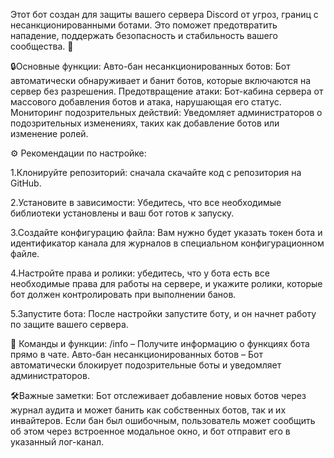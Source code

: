 Этот бот создан для защиты вашего сервера Discord от угроз, границ с несанкционированными ботами. Это поможет предотвратить нападение, поддержать безопасность и стабильность вашего сообщества. 🚀

🔒Основные функции:
Авто-бан несанкционированных ботов: Бот автоматически обнаруживает и банит ботов, которые включаются на сервер без разрешения.
Предотвращение атаки: Бот-кабина сервера от массового добавления ботов и атака, нарушающая его статус.
Мониторинг подозрительных действий: Уведомляет администраторов о подозрительных изменениях, таких как добавление ботов или изменение ролей.

⚙️ Рекомендации по настройке:

1.Клонируйте репозиторий: сначала скачайте код с репозитория на GitHub.

2.Установите в зависимости: Убедитесь, что все необходимые библиотеки установлены и ваш бот готов к запуску.

3.Создайте конфигурацию файла: Вам нужно будет указать токен бота и идентификатор канала для журналов в специальном конфигурационном файле.

4.Настройте права и ролики: убедитесь, что у бота есть все необходимые права для работы на сервере, и укажите ролики, которые бот должен 
контролировать при выполнении банов.

5.Запустите бота: После настройки запустите боту, и он начнет работу по защите вашего сервера.

🚨 Команды и функции:
/info – Получите информацию о функциях бота прямо в чате.
Авто-бан несанкционированных ботов – Бот автоматически блокирует подозрительные боты и уведомляет администраторов.

🛠️Важные заметки:
Бот отслеживает добавление новых ботов через журнал аудита и может банить как собственных ботов, так и их инвайтеров.
Если бан был ошибочным, пользователь может сообщить об этом через встроенное модальное окно, и бот отправит его в указанный лог-канал.
